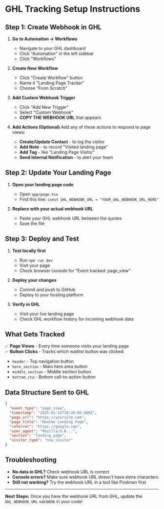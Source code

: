 # GHL Tracking Setup Instructions

## Step 1: Create Webhook in GHL

1. **Go to Automation → Workflows**
   - Navigate to your GHL dashboard
   - Click "Automation" in the left sidebar
   - Click "Workflows"

2. **Create New Workflow**
   - Click "Create Workflow" button
   - Name it "Landing Page Tracker" 
   - Choose "From Scratch"

3. **Add Custom Webhook Trigger**
   - Click "Add New Trigger"
   - Select "Custom Webhook"
   - **COPY THE WEBHOOK URL** that appears

4. **Add Actions (Optional)**
   Add any of these actions to respond to page views:
   - **Create/Update Contact** - to log the visitor
   - **Add Note** - to record "Visited landing page"
   - **Add Tag** - like "Landing Page Visitor"
   - **Send Internal Notification** - to alert your team

## Step 2: Update Your Landing Page

1. **Open your landing page code**
   - Open `app/page.tsx`
   - Find this line: `const GHL_WEBHOOK_URL = "YOUR_GHL_WEBHOOK_URL_HERE"`

2. **Replace with your actual webhook URL**
   - Paste your GHL webhook URL between the quotes
   - Save the file

## Step 3: Deploy and Test

1. **Test locally first**
   - Run `npm run dev`
   - Visit your page
   - Check browser console for "Event tracked: page_view"

2. **Deploy your changes**
   - Commit and push to GitHub
   - Deploy to your hosting platform

3. **Verify in GHL**
   - Visit your live landing page
   - Check GHL workflow history for incoming webhook data

## What Gets Tracked

✅ **Page Views** - Every time someone visits your landing page  
✅ **Button Clicks** - Tracks which waitlist button was clicked:
   - `header` - Top navigation button
   - `hero_section` - Main hero area button  
   - `middle_section` - Middle section button
   - `bottom_cta` - Bottom call-to-action button

## Data Structure Sent to GHL

```json
{
  "event_type": "page_view",
  "timestamp": "2025-01-15T10:30:00.000Z",
  "page_url": "https://yoursite.com",
  "page_title": "Mealmo Landing Page",
  "referrer": "https://google.com",
  "user_agent": "Mozilla/5.0...",
  "section": "landing_page",
  "visitor_type": "new_visitor"
}
```

## Troubleshooting

- **No data in GHL?** Check webhook URL is correct
- **Console errors?** Make sure webhook URL doesn't have extra characters
- **Still not working?** Try the webhook URL in a tool like Postman first

---

**Next Steps:** Once you have the webhook URL from GHL, update the `GHL_WEBHOOK_URL` variable in your code!
